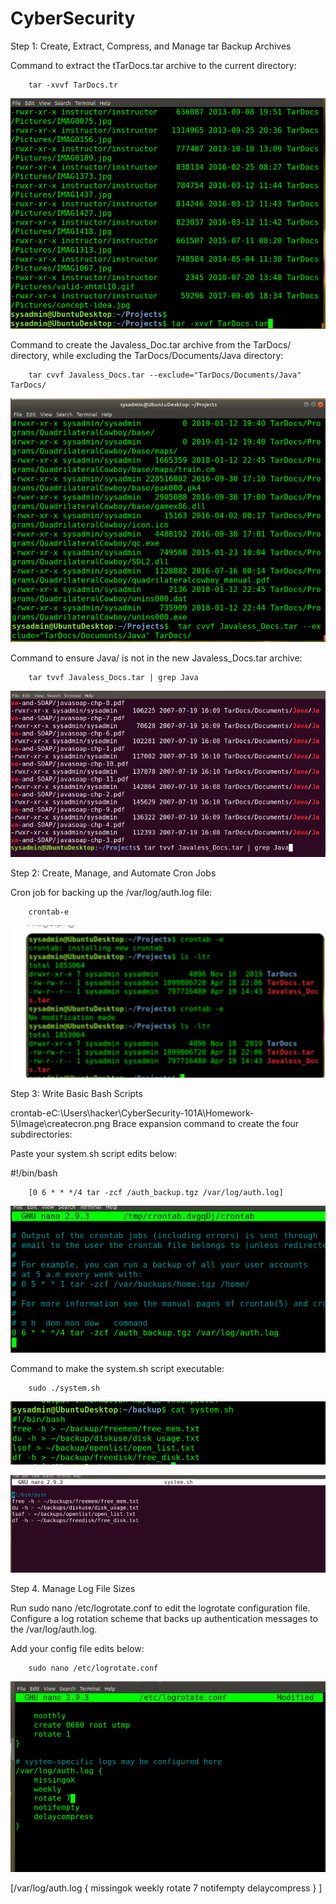 # CyberSecurity

Step 1: Create, Extract, Compress, and Manage tar Backup Archives


Command to extract the tTarDocs.tar archive to the current directory: 

        tar -xvvf TarDocs.tr


![TarDocs.tar](Image/TarDocs.tar.png)


Command to create the Javaless_Doc.tar archive from the TarDocs/ directory, while excluding the TarDocs/Documents/Java directory:

        tar cvvf Javaless_Docs.tar --exclude="TarDocs/Documents/Java" TarDocs/


![Javaless](Image/Javaless.png)



Command to ensure Java/ is not in the new Javaless_Docs.tar archive:

        tar tvvf Javaless_Docs.tar | grep Java


![java](Image/java.png)






Step 2: Create, Manage, and Automate Cron Jobs

Cron job for backing up the /var/log/auth.log file:

        crontab-e

![createcron](Image/createcron.png)

        

Step 3: Write Basic Bash Scripts

crontab-eC:\Users\hacker\CyberSecurity-101A\Homework-5\Image\createcron.png
Brace expansion command to create the four subdirectories:


Paste your system.sh script edits below:

#!/bin/bash


        [0 6 * * */4 tar -zcf /auth_backup.tgz /var/log/auth.log]


![crontab-e](Image/crontab-e.png)




Command to make the system.sh script executable:


        sudo ./system.sh


![system-sh](Image/system-sh.png)

![system-sh1](Image/system-sh1.png)



Step 4. Manage Log File Sizes


Run sudo nano /etc/logrotate.conf to edit the logrotate configuration file.
Configure a log rotation scheme that backs up authentication messages to the /var/log/auth.log.

Add your config file edits below:

        sudo nano /etc/logrotate.conf

![logrotate.cof](Image/logrotate.conf.png)


[/var/log/auth.log {
    missingok
    weekly
    rotate 7
    notifempty
    delaycompress
}
]






























